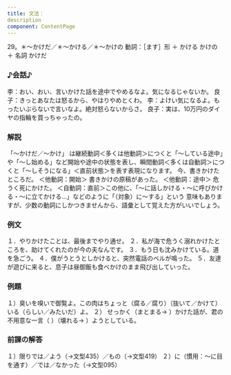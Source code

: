 ```yaml
---
title: 文法：
description
component: ContentPage
---
```



29。＊～かけだ／＊～かける／＊～かけの
動詞：［ます］形 ＋ かける
                                   かけの ＋ 名詞
			    かけだ
### ♪会話♪
李：おい、おい、言いかけた話を途中でやめるなよ。気になるじゃないか。 良子：きっとあなたは怒るから、やはりやめとくわ。
李：よけい気になるよ。もったいぶらないで言いなよ。絶対怒らないからさ。 良子：実は、10万円のダイヤの指輪を買っちゃったの。

### 解説
「～かけだ／～かけ」 は継続動詞＜多くは他動詞＞につくと「～している途中」や「～し始める」など開始や途中の状態を表し、瞬間動詞＜多くは自動詞＞につくと「～しそうになる」＜直前状態＞を表す表現になります。
今、書きかけたところだ。 ＜他動詞：開始＞ 書きかけの原稿があった。 ＜他動詞：途中＞ 危うく死にかけた。 ＜自動詞：直前＞この他に、「～に話しかける・～に呼びかける・～に立てかける…」などのように「（対象）に～する」という 意味もありますが、少数の動詞にしかつきませんから、語彙として覚えた方がいいでしょう。

### 例文
１．やりかけたことは、最後までやり通せ。
２．私が海で危うく溺れかけたところを、助けてくれたのが今の夫なんです。
３．もう日も沈みかけている。道を急ごう。
４．僕がうとうとしかけると、突然電話のベルが鳴った。
５．友達が遊びに来ると、息子は昼御飯も食べかけのまま飛び出していった。

### 例題
１）臭いを嗅いで御覧よ。この肉はちょっと（腐る／腐り）（抜いて／かけて）いる（らしい／みたいだ）よ。
２） せっかく（まとまる→ ）かけた話が、君の不用意な一言（ ）（壊れる→ ）ようとしている。

### 前課の解答
１）限りでは／よう（→文型435）／もの（→文型419）
２）に（慣用：～に目を通す）／では／なかった（→文型095）
